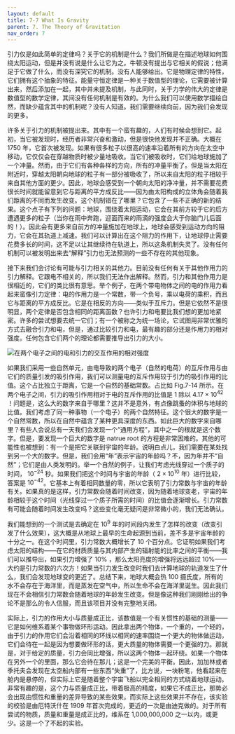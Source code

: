 ```yaml
---
layout: default
title: 7-7 What Is Gravity
parent: 7. The Theory of Gravitation
nav_order: 7
---
```

引力仅是如此简单的定律吗？关于它的机制是什么？我们所做是在描述地球如何围绕太阳运动，但是并没有说是什么让它为之。牛顿没有提出与它相关的假说；他满足于它做了什么，而没有深究它的机制。没有人能够给出。它是物理定律的特性，它们拥有这个抽象的特征。能量守恒定律是一种关于数值型的理论，它需要被计算出来，然后添加在一起，其中并未提及机制，与此同时，关于力学的伟大的定律是数值型的数学定律，其间没有任何机制是有效的。为什么我们可以使用数学描绘自然，而缺少蕴含其中的机制呢？没有人知道。我们需要继续向前，因为我们会发现的更多。

许多关于引力的机制被提出来。其中有一个蛮有趣的，人们有时候会想到它。起初，当它被发现时，经历者非常兴奋和激动，但是很快他发现并不正确。大概在 1750 年，它首次被发现。如果有很多粒子以很高的速率沿着所有的方向在太空中移动，它仅仅会在穿越物质时被少量地吸收。当它们被吸收时，它们给地球施加了一个冲量。然而，由于它们有各种各样的方向，所有的冲量平衡了。但是当太阳在附近时，穿越太阳朝向地球的粒子有一部分被吸收了，所以来自太阳的粒子相较于来自其他方面的更少。因此，地球会感受到一个朝向太阳的净冲量，并不需要花费很长时间就能留意到它与距离的平方成反比——因为由太阳构成的立体角会随着我们距离的不同而发生改变。这个机制错在了哪里？它包含了一些不正确的新的结果。这个点子有下列的问题：地球，围绕着太阳运动，它会在其前方较于它的后方遭遇更多的粒子（当你在雨中奔跑，迎面而来的雨滴的强度会大于你脑门儿后面的！）。因此会有更多来自前方的冲量施加在地球上，地球会感受到运动方向的阻力，它会在其轨道上减速。我们可以计算出在这个阻力的作用下，让地球停止需要花费多长的时间，这不足以让其继续待在轨道上，所以这条机制失灵了。没有任何机制可以被发明出来去“解释”引力也无法预测的一些不存在的其他现象。

接下来我们会讨论有可能与引力相关的其他力。目前没有任何有关于其他作用力的引力解释。它跟电不相关的，所以我们无法作出解释。然而，引力和其他作用力是很相近的，它们的类比很有意思。举个例子，在两个带电物体之间的电的作用力看起来蛮像引力定律：电的作用力是一个常数，带一个负号，乘以电荷的乘积，而且它与距离的平方成反比。它是在相反的方向——类似于互斥力。但是它依然不是很明显，两个定律是否包含相同的距离函数？也许引力和电要比我们想的更加地紧密。许多的尝试想要去统一它们；有一个被称之为统一场论，它试图用非常优雅的方式去融合引力和电，但是，通过比较引力和电，最有趣的部分还是作用力的相对强度。任何包含它们两个的理论都需要推导出引力的大小。

![在两个电子之间的电和引力的交互作用的相对强度](/assets/volume-1/fig-7-14.png)

如果我们采用一些自然单元，由电导致的两个电子（自然的电荷）的互斥作用与由它们的质量引发的吸引作用，我们可以测量电的互斥作用较于引力的吸引作用的比值。这个占比独立于距离，它是一个自然的基础常数。占比如 Fig.7-14 所示。在两个电子之间，引力的吸引作用相对于电的互斥作用的比值是 1 除以 $4.17\times{10^{42}}$ ！问题是，这么大的数字来自于哪里？这并不是意外，有点像跳蚤的体积与地球的比值。我们考虑了同一种事物（一个电子）的两个自然特征。这个很大的数字是一个自然常数，所以在自然中蕴含了某种更具深度的东西。如此巨大的数字来自哪里？有些人会说总有一天我们会发现一个“通用方程”，其中之一的根就是这个数字。但是，要发现一个巨大的数字是 natrue root 的方程是非常困难的。其他的可能性也被想到：有一个是把它关联到宇宙的年龄。说明白点儿，我们需要在某处找到另一个大的数字。但是，我们会用“年”表示宇宙的年龄吗？不，因为年并不“自然”；它们是由人类发明的。举一个自然的例子，让我们考虑光线穿过一个质子的时间， $10^{-24}$ 秒。如果我们把这个时间与宇宙的年龄（ $2\times{10^{10}}$ 年）进行比较，答案是 $10^{-42}$。它基本上有着相同数量的零，所以它表明了引力常数与宇宙的年龄有关。如果真的是这样，引力常数会随着时间改变，因为随着地球变老，宇宙的年龄相较于这个时间（光线穿过一个质子所需的时间）的比值会逐渐增长。引力常数有可能会随着时间发生改变吗？这些变化毫无疑问是非常微小的，我们无法确认。

我们能想到的一个测试是去确定在 $10^9$ 年的时间段内发生了怎样的改变（改变引发了什么效果），这大概是从地球上最早的生命起源到当前，差不多是宇宙年龄的十分之一。在这个时间里，引力常数大概增长了 10 个百分点。它证明如果我们考虑太阳的结构——在它的材质质量与其内部产生的辐射能的比率之间的平衡——我们可以推导出，如果引力增强了 10% ，那么太阳亮度的增强将远远超过 10%——大约是引力常数的六次方！如果当引力发生改变时我们去计算地球的轨道发生了什么，我们会发现地球变的更近了。总结下来，地球大概会热 100 摄氏度，所有的水不会存在于海洋里，而是蒸发在空气中，所以生命不会在海洋里诞生。因此我们现在不会相信引力常数会随着地球的年龄发生改变。但是像这种我们刚刚给出的争论不是那么的令人信服，而且该项目并没有完整地关闭。

实际上，引力的作用大小与质量成正比，该数值是一个有关惯性的基础的测量——它是如何维系着某个事物做环形运动。因此拿出两个物体，一个重的，一个轻的，由于引力的作用它们会沿着相同的环线以相同的速率围绕一个更大的物体做运动，它们会待在一起是因为想要做环形的话，更大质量的物体需要一个更强的力。那就是，对于给定的质量，引力会同比增强，所以这两个物体一起环绕。如果一个物体在另外一个的里面，那么它会待在那儿；这是一个完美的平衡。因此，加加林或者季托夫会发现在太空船内部有一些东西“失重”了，比方说，一块粉笔，他看起来在舱内是悬停的，但实际上它是随着整个宇宙飞船以完全相同的方式绕着地球运动。非常有趣的是，这个力与质量成正比，带着极高的精度，如果它不成正比，那势必会出现由惯性和重量的差异导致的某些效果。而实际上这些效果并不存在，该实验的校验是由厄特沃什在 1909 年首次完成的，更近的一次是由迪克做的。对于所有尝试的物质，质量和重量是成正比的，维系在 1,000,000,000 之一以内，或更少。这是一个了不起的实验。
